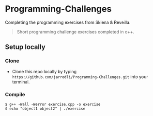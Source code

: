 # Programming-Challenges
Completing the programming exercises from Skiena &amp; Reveilla.
> Short programming challenge exercises completed in c++.

## Setup locally

### Clone

- Clone this repo locally by typing `https://github.com/jarrodli/Programming-Challenges.git` into your terminal.

### Compile

```shell
$ g++ -Wall -Werror exercise.cpp -o exercise
$ echo "object1 object2" | ./exercise
```